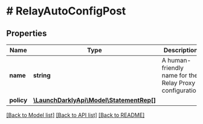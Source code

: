 # # RelayAutoConfigPost

## Properties

Name | Type | Description | Notes
------------ | ------------- | ------------- | -------------
**name** | **string** | A human-friendly name for the Relay Proxy configuration |
**policy** | [**\LaunchDarklyApi\Model\StatementRep[]**](StatementRep.md) |  |

[[Back to Model list]](../../README.md#models) [[Back to API list]](../../README.md#endpoints) [[Back to README]](../../README.md)
